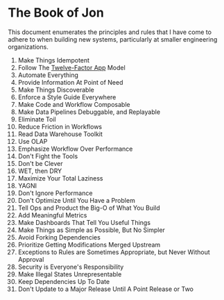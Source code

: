 # The Book of Jon

This document enumerates the principles and rules that I have come to adhere to when building new systems, particularly at smaller engineering organizations.

1. Make Things Idempotent
1. Follow The [Twelve-Factor App](https://12factor.net) Model
1. Automate Everything
1. Provide Information At Point of Need
1. Make Things Discoverable
1. Enforce a Style Guide Everywhere
1. Make Code and Workflow Composable
1. Make Data Pipelines Debuggable, and Replayable
1. Eliminate Toil
1. Reduce Friction in Workflows
1. Read Data Warehouse Toolkit
1. Use OLAP
1. Emphasize Workflow Over Performance
1. Don't Fight the Tools
1. Don't be Clever
1. WET, then DRY
1. Maximize Your Total Laziness
1. YAGNI
1. Don't Ignore Performance
1. Don't Optimize Until You Have a Problem
1. Tell Ops and Product the Big-O of What You Build
1. Add Meaningful Metrics
1. Make Dashboards That Tell You Useful Things
1. Make Things as Simple as Possible, But No Simpler
1. Avoid Forking Dependencies
1. Prioritize Getting Modifications Merged Upstream
1. Exceptions to Rules are Sometimes Appropriate, but Never Without Approval
1. Security is Everyone's Responsibility
1. Make Illegal States Unrepresentable
1. Keep Dependencies Up To Date
1. Don't Update to a Major Release Until A Point Release or Two

